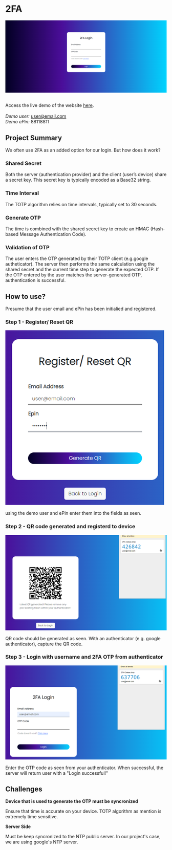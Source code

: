 # 2FA
<img src='2famain.png' style='display:block'><br>

Access the live demo of the website [here](https://celeae.shop/2fa).
<br>
<br>
_Demo user:_ user@email.com
<br>
_Demo ePin:_ 88118811

## Project Summary
We often use 2FA as an added option for our login. But how does it work?
### Shared Secret
Both the server (authentication provider) and the client (user’s device) share a secret key. This secret key is typically encoded as a Base32 string.
### Time Interval
The TOTP algorithm relies on time intervals, typically set to 30 seconds.
### Generate OTP
The time is combined with the shared secret key to create an HMAC (Hash-based Message Authentication Code).
### Validation of OTP
The user enters the OTP generated by their TOTP client (e.g.google autheticator). The server then performs the same calculation using the shared secret and the current time step to generate the expected OTP. If the OTP entered by the user matches the server-generated OTP, authentication is successful.

## How to use?
Presume that the user email and ePin has been initialied and registered.
### Step 1 - Register/ Reset QR
<img src='2faregister.png' style='display:block'><br>
using the demo user and ePin enter them into the fields as seen.

### Step 2 - QR code generated and registerd to device
<img src='2facreatesecret.png' style='display:block'><br>
QR code should be generated as seen. With an authenticator (e.g. google authenticator), capture the QR code.

### Step 3 - Login with username and 2FA OTP from authenticator
<img src='2faentercode.png' style='display:block'><br>
Enter the OTP code as seen from your authenticator. When successful, the server will return user with a "Login successful!"

## Challenges
**Device that is used to generate the OTP must be syncronized**

Ensure that time is accurate on your device. TOTP algorithm as mention is extremely time sensitive.

**Server Side**

Must be keep syncronized to the NTP public server. In our project's case, we are using google's NTP server.


